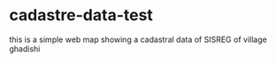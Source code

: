 # cadastre-data-test
this is a simple web map showing a cadastral data of SISREG of village ghadishi 
